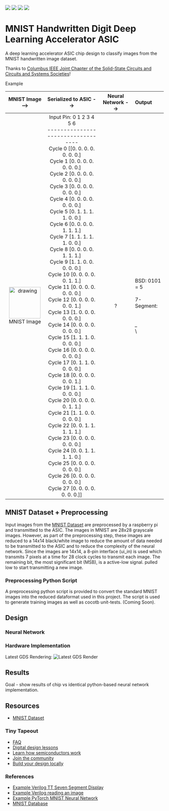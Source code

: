 ![](../../workflows/gds/badge.svg) ![](../../workflows/docs/badge.svg) ![](../../workflows/test/badge.svg) ![](../../workflows/fpga/badge.svg)

# MNIST Handwritten Digit Deep Learning Accelerator ASIC
A deep learning accelerator ASIC chip design to classify images from the MNIST handwritten image dataset.

Thanks to [Columbus IEEE Joint Chapter of the Solid-State Circuits and Circuits and Systems Societies](https://r2.ieee.org/columbus-ssccas/)!

Example

MNIST Image --> |  Serialized to ASIC --> | Neural Network --> | Output
:----------:|:---------------:|:--------------:|:--------------
<img src="https://github.com/estods3/mnist_accelerator/blob/main/docs/real_image0.png" title="Example MNIST Image Reduced to 14x14 Black/White Pixels" alt="drawing" width="100"/><br>MNIST Image | Input Pin:  0  1  2  3  4  5  6<br>----------------------------------<br>Cycle 0   [[0. 0. 0. 0. 0. 0. 0.]<br>Cycle 1    [0. 0. 0. 0. 0. 0. 0.]<br>Cycle 2    [0. 0. 0. 0. 0. 0. 0.]<br>Cycle 3    [0. 0. 0. 0. 0. 0. 0.]<br>Cycle 4    [0. 0. 0. 0. 0. 0. 0.]<br>Cycle 5    [0. 1. 1. 1. 1. 0. 0.]<br>Cycle 6    [0. 0. 0. 0. 1. 1. 1.]<br>Cycle 7    [1. 1. 1. 1. 1. 0. 0.]<br>Cycle 8    [0. 0. 0. 0. 1. 1. 1.]<br>Cycle 9    [1. 1. 0. 0. 0. 0. 0.]<br>Cycle 10   [0. 0. 0. 0. 0. 1. 1.]<br>Cycle 11   [0. 0. 0. 0. 0. 0. 0.]<br>Cycle 12   [0. 0. 0. 0. 0. 0. 1.]<br>Cycle 13   [1. 0. 0. 0. 0. 0. 0.]<br>Cycle 14   [0. 0. 0. 0. 0. 0. 0.]<br>Cycle 15   [1. 1. 1. 0. 0. 0. 0.]<br>Cycle 16   [0. 0. 0. 0. 0. 0. 0.]<br>Cycle 17   [0. 1. 1. 0. 0. 0. 0.]<br>Cycle 18   [0. 0. 0. 0. 0. 0. 1.]<br>Cycle 19   [1. 1. 1. 0. 0. 0. 0.]<br>Cycle 20   [0. 0. 0. 0. 0. 1. 1.]<br>Cycle 21   [1. 1. 0. 0. 0. 0. 0.]<br>Cycle 22   [0. 0. 1. 1. 1. 1. 1.]<br>Cycle 23   [0. 0. 0. 0. 0. 0. 0.]<br>Cycle 24   [0. 0. 1. 1. 1. 1. 0.]<br>Cycle 25   [0. 0. 0. 0. 0. 0. 0.]<br>Cycle 26   [0. 0. 0. 0. 0. 0. 0.]<br>Cycle 27   [0. 0. 0. 0. 0. 0. 0.]]<br> | ? | BSD: 0101 = 5<br><br>7-Segment:<br><br>_<br>\_<br>_\

## MNIST Dataset + Preprocessing
Input images from the [MNIST Dataset](https://en.wikipedia.org/wiki/MNIST_database) are preprocessed by a raspberry pi and transmitted to the ASIC. The images in MNIST are 28x28 grayscale images. However, as part of the preprocessing step, these images are reduced to a 14x14 black/white image to reduce the amount of data needed to be transmitted to the ASIC and to reduce the complexity of the neural network. Since the images are 14x14, a 8-pin interface (ui_in) is used which transmits 7 pixels at a time for 28 clock cycles to transmit each image. The remaining bit, the most significant bit (MSB), is a active-low signal. pulled low to start transmitting a new image.

### Preprocessing Python Script
A preprocessing python script is provided to convert the standard MNIST images into the reduced dataformat used in this project. The script is used to generate training images as well as cocotb unit-tests. (Coming Soon).

## Design

### Neural Network

### Hardware Implementation
Latest GDS Rendering:
![Latest GDS Render](https://camo.githubusercontent.com/228b13205764a96e707eca359e2bbcf6d30f91d01d457b0facd95521e1a55917/68747470733a2f2f6573746f6473332e6769746875622e696f2f6d6e6973745f616363656c657261746f722f6764735f72656e6465722e706e67)


## Results
Goal - show results of chip vs identical python-based neural network implementation.


## Resources
- [MNIST Dataset](https://en.wikipedia.org/wiki/MNIST_database)

### Tiny Tapeout
- [FAQ](https://tinytapeout.com/faq/)
- [Digital design lessons](https://tinytapeout.com/digital_design/)
- [Learn how semiconductors work](https://tinytapeout.com/siliwiz/)
- [Join the community](https://tinytapeout.com/discord)
- [Build your design locally](https://www.tinytapeout.com/guides/local-hardening/)

### References
- [Example Verilog TT Seven Segment Display](https://github.com/TinyTapeout/tt05-verilog-demo/blob/main/src/tt_um_seven_segment_seconds.v)
- [Example Verilog reading an image](https://www.edaboard.com/threads/reading-image-file-in-verilog.268155/)
- [Example PyTorch MNIST Neural Network](https://github.com/pytorch/examples/blob/main/mnist/main.py)
- [MNIST Database](https://www.kaggle.com/datasets/hojjatk/mnist-dataset)
